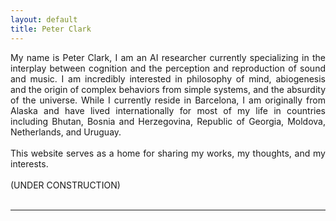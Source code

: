 ```yaml
---
layout: default
title: Peter Clark
---
```


<div style="text-align: justify">My name is Peter Clark, I am an AI researcher currently specializing in the interplay between cognition and the perception and reproduction of sound and music. I am incredibly interested in philosophy of mind, abiogenesis and the origin of complex behaviors from simple systems, and the absurdity of the universe.  While I currently reside in Barcelona, I am originally from Alaska and have lived internationally for most of my life in countries including Bhutan, Bosnia and Herzegovina, Republic of Georgia, Moldova, Netherlands, and Uruguay. <br> <br> This website serves as a home for sharing my works, my thoughts, and my interests. <br> <br> (UNDER CONSTRUCTION) </div>
<br>

---
<br><br><br>
